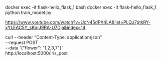 docker exec -it flask-hello_flask_1 bash
docker exec -it flask-hello_flask_1 python train_model.py



https://www.youtube.com/watch?v=UcN45dPX4LA&list=PLQJ7ptkRY-xYLEAC5Y_sKqrJ9RA-U7Dja&index=14

curl --header "Content-Type: application/json" \
  --request POST \
  --data '{"flower": "1,2,3,7"}' \
  http://localhost:5000/iris_post
  
